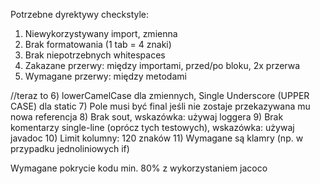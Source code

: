 Potrzebne dyrektywy checkstyle:
1) Niewykorzystywany import, zmienna
2) Brak formatowania (1 tab = 4 znaki)
3) Brak niepotrzebnych whitespaces
4) Zakazane przerwy: między importami, przed/po bloku, 2x przerwa
5) Wymagane przerwy: między metodami

//teraz to
6) lowerCamelCase dla zmiennych, Single Underscore (UPPER CASE) dla static
7) Pole musi być final jeśli nie zostaje przekazywana mu nowa referencja
8) Brak sout, wskazówka: używaj loggera
9) Brak komentarzy single-line (oprócz tych testowych), wskazówka: używaj javadoc
10) Limit kolumny: 120 znaków
11) Wymagane są klamry (np. w przypadku jednoliniowych if)

Wymagane pokrycie kodu min. 80% z wykorzystaniem jacoco
